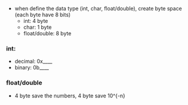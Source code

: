 - when define the data type (int, char, float/double), create byte space (each byte have 8 bits)
  - int: 4 byte
  - char: 1 byte
  - float/double: 8 byte

### int:
  - decimal: 0x____
  - binary:  0b____

### float/double
  - 4 byte save the numbers, 4 byte save 10^{-n}
